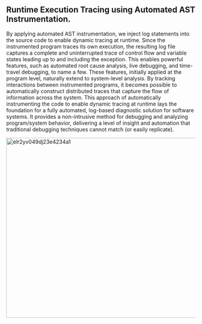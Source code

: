 Runtime Execution Tracing using Automated AST Instrumentation.
----- 
By applying automated AST instrumentation, we inject log statements into the source code to enable dynamic tracing at runtime. Since the instrumented program traces its own execution, the resulting log file captures a complete and uninterrupted trace of control flow and variable states leading up to and including the exception. This enables powerful features, such as automated root cause analysis, live debugging, and time-travel debugging, to name a few. These features, initially applied at the program level, naturally extend to system-level analysis. By tracking interactions between instrumented programs, it becomes possible to automatically construct distributed traces that capture the flow of information across the system. This approach of automatically instrumenting the code to enable dynamic tracing at runtime lays the foundation for a fully automated, log-based diagnostic solution for software systems. It provides a non-intrusive method for debugging and analyzing program/system behavior, delivering a level of insight and automation that traditional debugging techniques cannot match (or easily replicate).

<img width="1461" height="480" alt="elr2yv049dj23e4234a1" src="https://github.com/user-attachments/assets/222db321-b81c-4e29-b4fd-88ea16b74a5d" />

<!--
**vishalpalaniappan/vishalpalaniappan** is a ✨ _special_ ✨ repository because its `README.md` (this file) appears on your GitHub profile.


Here are some ideas to get you started:

- 🔭 I’m currently working on ...
- 🌱 I’m currently learning ...
- 👯 I’m looking to collaborate on ...
- 🤔 I’m looking for help with ...
- 💬 Ask me about ...
- 📫 How to reach me: ...
- 😄 Pronouns: ...
- ⚡ Fun fact: ...
-->
